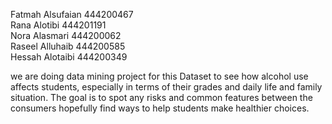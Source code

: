 Fatmah Alsufaian 444200467  
Rana Alotibi 444201191  
Nora Alasmari 444200062  
Raseel Alluhaib 444200585  
Hessah Alotaibi 444200349

we are doing data mining project for this Dataset to see how alcohol use affects students,
especially in terms of their grades and daily life and family situation.
The goal is to spot any risks and common features between the consumers hopefully find ways to help students make healthier choices.
